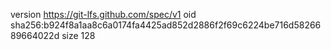 version https://git-lfs.github.com/spec/v1
oid sha256:b924f8a1aa8c6a0174fa4425ad852d2886f2f69c6224be716d5826689664022d
size 128
